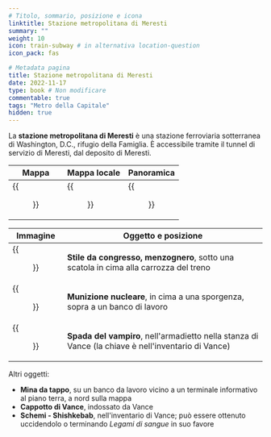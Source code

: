 ```yaml
---
# Titolo, sommario, posizione e icona
linktitle: Stazione metropolitana di Meresti
summary: ""
weight: 10
icon: train-subway # in alternativa location-question
icon_pack: fas

# Metadata pagina
title: Stazione metropolitana di Meresti
date: 2022-11-17
type: book # Non modificare
commentable: true
tags: "Metro della Capitale"
hidden: true
---
```


<div class="fo3">


La **stazione metropolitana di Meresti** è una stazione ferroviaria sotterranea di Washington, D.C., rifugio della Famiglia. È accessibile tramite il tunnel di servizio di Meresti,  dal deposito di Meresti.

| Mappa | Mappa locale | Panoramica |
| ----- | ------------ | ---------- |
| {{<figure src="fo3/Meresti_Trainyard_loc.webp">}}  | {{<figure src="fo3/Meresti_Metro_Station_loc.webp">}}  | {{<figure src="fo3/Meresti_Metro_Station.webp">}}  |

| Immagine                                  | Oggetto e posizione                                                                                 |
| ----------------------------------------- | --------------------------------------------------------------------------------------------------- |
| {{<figure src="fo3/FO3_LCS_Meresti.webp">}}                 | **Stile da congresso, menzognero**, sotto una scatola in cima alla carrozza del treno               |
| {{<figure src="fo3/Mini_nuke_Meresti_Metro_Station.webp">}} | **Munizione nucleare**, in cima a una sporgenza, sopra a un  banco di lavoro                        |
| {{<figure src="fo3/Vampire's_Edge.webp">}}                  | **Spada del vampiro**, nell'armadietto nella stanza di Vance (la chiave è nell'inventario di Vance) |


Altri oggetti:
- **Mina da tappo**, su un banco da lavoro vicino a un terminale informativo al piano terra, a nord sulla mappa
- **Cappotto di Vance**, indossato da Vance
- **Schemi - Shishkebab**, nell'inventario di Vance; può essere ottenuto uccidendolo o terminando *Legami di sangue* in suo favore

</div>

